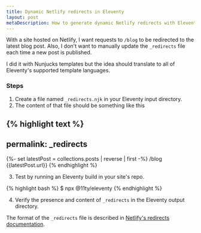 ```yaml
---
title: Dynamic Netlify redirects in Eleventy
layout: post
metaDescription: How to generate dynamic Netlify redirects with Eleventy
---
```


With a site hosted on Netlify, I want requests to `/blog` to be redirected to the latest blog post. Also, I don't want to manually update the `_redirects` file each time a new post is published.

I did it with Nunjucks templates but the idea should translate to all of Eleventy's supported template languages.

### Steps

1. Create a file named `_redirects.njk` in your Eleventy input directory.
2. The content of that file should be something like this

{% highlight text %}
---
permalink: _redirects
---
{%- set latestPost = collections.posts | reverse | first -%}
/blog {{latestPost.url}}
{% endhighlight %}

3. Test by running an Eleventy build in your site's repo.

{% highlight bash %}
$ npx @11ty/eleventy
{% endhighlight %}

4. Verify the presence and content of `_redirects` in the Eleventy output directory.

The format of the `_redirects` file is described in [Netlify's redirects documentation](https://docs.netlify.com/routing/redirects/#syntax-for-the-redirects-file).

